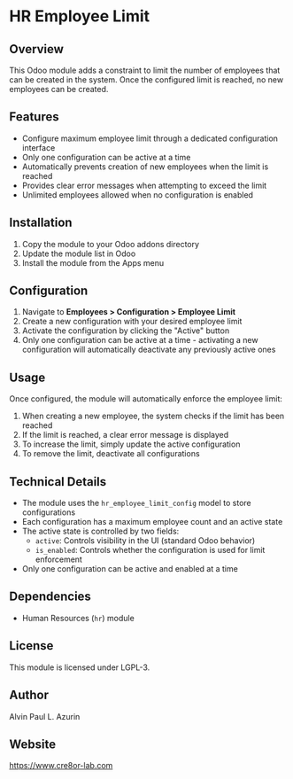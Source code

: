 # HR Employee Limit

## Overview
This Odoo module adds a constraint to limit the number of employees that can be created in the system. Once the configured limit is reached, no new employees can be created.

## Features
- Configure maximum employee limit through a dedicated configuration interface
- Only one configuration can be active at a time
- Automatically prevents creation of new employees when the limit is reached
- Provides clear error messages when attempting to exceed the limit
- Unlimited employees allowed when no configuration is enabled

## Installation
1. Copy the module to your Odoo addons directory
2. Update the module list in Odoo
3. Install the module from the Apps menu

## Configuration
1. Navigate to **Employees > Configuration > Employee Limit**
2. Create a new configuration with your desired employee limit
3. Activate the configuration by clicking the "Active" button
4. Only one configuration can be active at a time - activating a new configuration will automatically deactivate any previously active ones

## Usage
Once configured, the module will automatically enforce the employee limit:

1. When creating a new employee, the system checks if the limit has been reached
2. If the limit is reached, a clear error message is displayed
3. To increase the limit, simply update the active configuration
4. To remove the limit, deactivate all configurations

## Technical Details
- The module uses the `hr_employee_limit_config` model to store configurations
- Each configuration has a maximum employee count and an active state
- The active state is controlled by two fields:
  - `active`: Controls visibility in the UI (standard Odoo behavior)
  - `is_enabled`: Controls whether the configuration is used for limit enforcement
- Only one configuration can be active and enabled at a time

## Dependencies
- Human Resources (`hr`) module

## License
This module is licensed under LGPL-3.

## Author
Alvin Paul L. Azurin

## Website
https://www.cre8or-lab.com
